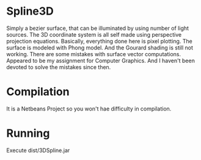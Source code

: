 Spline3D
========

Simply a bezier surface, that can be illuminated by using number of light sources.
The 3D coordinate system is all self made using perspective projection equations. Basically, everything done here is pixel plotting.
The surface is modeled with Phong model. And the Gourard shading is still not working. There are some mistakes with surface vector computations. 
Appeared to be my assignment for Computer Graphics. And I haven't been devoted to solve the mistakes since then.

Compilation
===========
It is a Netbeans Project so you won't hae difficulty in compilation.

Running
=======
Execute dist/3DSpline.jar
